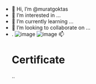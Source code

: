 - 👋 Hi, I’m @muratgoktas
- 👀 I’m interested in ...
- 🌱 I’m currently learning ...
- 💞️ I’m looking to collaborate on ...
- .
![image](https://user-images.githubusercontent.com/77151500/120507094-2fa63380-c3cf-11eb-9705-04b4cec51279.png)
![image](https://user-images.githubusercontent.com/77151500/120518553-5f0e6d80-c3da-11eb-8dce-1d1493807092.png)
📫 <h1>Certificate</h1>..


<!---
muratgoktas/muratgoktas is a ✨ special ✨ repository because its `README.md` (this file) appears on your GitHub profile.
You can click the Preview link to take a look at your changes.
--->
